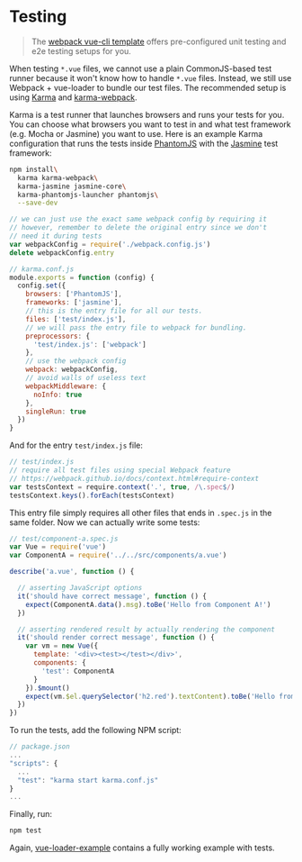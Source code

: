 # Testing

> The [webpack vue-cli template](https://github.com/vuejs-templates/webpack) offers pre-configured unit testing and e2e testing setups for you.

When testing `*.vue` files, we cannot use a plain CommonJS-based test runner because it won't know how to handle `*.vue` files. Instead, we still use Webpack + vue-loader to bundle our test files. The recommended setup is using [Karma](http://karma-runner.github.io/0.13/index.html) and [karma-webpack](https://github.com/webpack/karma-webpack).

Karma is a test runner that launches browsers and runs your tests for you. You can choose what browsers you want to test in and what test framework (e.g. Mocha or Jasmine) you want to use. Here is an example Karma configuration that runs the tests inside [PhantomJS](http://phantomjs.org/) with the [Jasmine](http://jasmine.github.io/edge/introduction.html) test framework:

``` bash
npm install\
  karma karma-webpack\
  karma-jasmine jasmine-core\
  karma-phantomjs-launcher phantomjs\
  --save-dev
```

``` js
// we can just use the exact same webpack config by requiring it
// however, remember to delete the original entry since we don't
// need it during tests
var webpackConfig = require('./webpack.config.js')
delete webpackConfig.entry

// karma.conf.js
module.exports = function (config) {
  config.set({
    browsers: ['PhantomJS'],
    frameworks: ['jasmine'],
    // this is the entry file for all our tests.
    files: ['test/index.js'],
    // we will pass the entry file to webpack for bundling.
    preprocessors: {
      'test/index.js': ['webpack']
    },
    // use the webpack config
    webpack: webpackConfig,
    // avoid walls of useless text
    webpackMiddleware: {
      noInfo: true
    },
    singleRun: true
  })
}
```

And for the entry `test/index.js` file:

``` js
// test/index.js
// require all test files using special Webpack feature
// https://webpack.github.io/docs/context.html#require-context
var testsContext = require.context('.', true, /\.spec$/)
testsContext.keys().forEach(testsContext)
```

This entry file simply requires all other files that ends in `.spec.js` in the same folder. Now we can actually write some tests:

``` js
// test/component-a.spec.js
var Vue = require('vue')
var ComponentA = require('../../src/components/a.vue')

describe('a.vue', function () {

  // asserting JavaScript options
  it('should have correct message', function () {
    expect(ComponentA.data().msg).toBe('Hello from Component A!')
  })

  // asserting rendered result by actually rendering the component
  it('should render correct message', function () {
    var vm = new Vue({
      template: '<div><test></test></div>',
      components: {
        'test': ComponentA
      }
    }).$mount()
    expect(vm.$el.querySelector('h2.red').textContent).toBe('Hello from Component A!')
  })
})
```

To run the tests, add the following NPM script:

``` js
// package.json
...
"scripts": {
  ...
  "test": "karma start karma.conf.js"
}
...
```

Finally, run:

``` bash
npm test
```

Again, [vue-loader-example](https://github.com/vuejs/vue-loader-example) contains a fully working example with tests.
